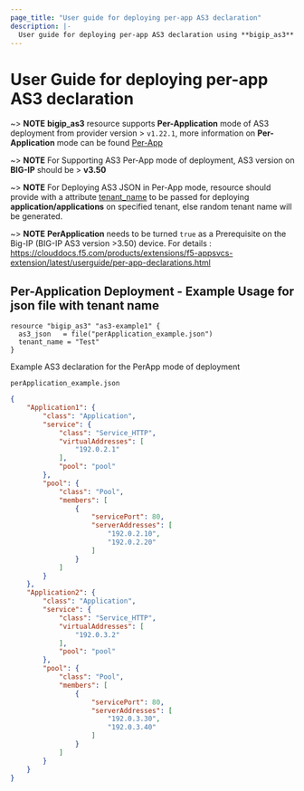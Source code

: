 ```yaml
---
page_title: "User guide for deploying per-app AS3 declaration"
description: |-
  User guide for deploying per-app AS3 declaration using **bigip_as3** resource
---
```


# User Guide for deploying per-app AS3 declaration

~>  **NOTE**  **bigip_as3**  resource supports **Per-Application** mode of AS3 deployment from provider version > `v1.22.1`, more information on **Per-Application** mode can be found [Per-App](https://clouddocs.f5.com/products/extensions/f5-appsvcs-extension/latest/userguide/per-app-declarations.html)

~> **NOTE** For Supporting AS3 Per-App mode of deployment, AS3 version on **BIG-IP** should be > **v3.50**

~> **NOTE** For Deploying AS3 JSON in Per-App mode, resource should provide with a attribute [tenant_name](#tenant_name) to be passed for deploying **application/applications** on specified tenant, else random tenant name will be generated.

~> **NOTE** **PerApplication** needs to be turned `true` as a Prerequisite on the Big-IP (BIG-IP AS3 version >3.50) device. For details : <https://clouddocs.f5.com/products/extensions/f5-appsvcs-extension/latest/userguide/per-app-declarations.html>


## Per-Application Deployment - Example Usage for json file with tenant name

```hcl
resource "bigip_as3" "as3-example1" {
  as3_json   = file("perApplication_example.json")
  tenant_name = "Test"
}
```


Example AS3 declaration for the PerApp mode of deployment

`perApplication_example.json` 

```json
{
    "Application1": {
        "class": "Application",
        "service": {
            "class": "Service_HTTP",
            "virtualAddresses": [
                "192.0.2.1"
            ],
            "pool": "pool"
        },
        "pool": {
            "class": "Pool",
            "members": [
                {
                    "servicePort": 80,
                    "serverAddresses": [
                        "192.0.2.10",
                        "192.0.2.20"
                    ]
                }
            ]
        }
    },  
    "Application2": {
        "class": "Application",
        "service": {
            "class": "Service_HTTP",
            "virtualAddresses": [
                "192.0.3.2"
            ],
            "pool": "pool"
        },
        "pool": {
            "class": "Pool",
            "members": [
                {
                    "servicePort": 80,
                    "serverAddresses": [
                        "192.0.3.30",
                        "192.0.3.40"
                    ]
                }
            ]
        }
    }
}
```